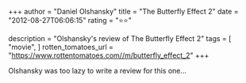 +++
author = "Daniel Olshansky"
title = "The Butterfly Effect 2"
date = "2012-08-27T06:06:15"
rating = "⭐⭐"

description = "Olshansky's review of The Butterfly Effect 2"
tags = [
    "movie",
]
rotten_tomatoes_url = "https://www.rottentomatoes.com//m/butterfly_effect_2"
+++

Olshansky was too lazy to write a review for this one...
